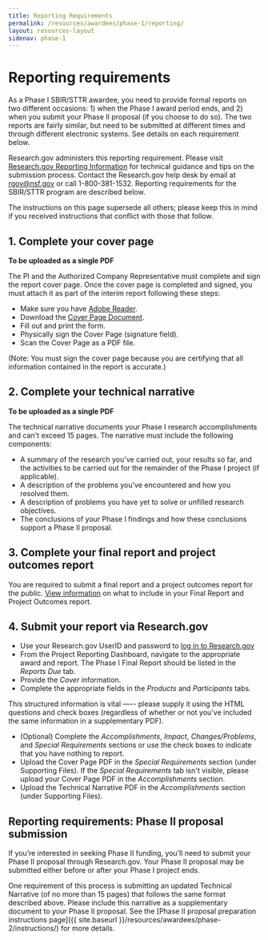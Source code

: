 ```yaml
---
title: Reporting Requirements
permalink: /resources/awardees/phase-1/reporting/
layout: resources-layout
sidenav: phase-1
---
```


# Reporting requirements

As a Phase I SBIR/STTR awardee, you need to provide formal reports on two different occasions: 1) when the Phase I award period ends, and 2) when you submit your Phase II proposal (if you choose to do so). The two reports are fairly similar, but need to be submitted at different times and through different electronic systems. See details on each requirement below.

Research.gov administers this reporting requirement. Please visit [Research.gov Reporting Information](http://www.research.gov/research-portal/appmanager/base/desktop?_nfpb=true&_pageLabel=research_page_n_about_por) for technical guidance and tips on the submission process. Contact the Research.gov help desk by email at [rgov@nsf.gov](mailto:rgov@nsf.gov) or call 1-800-381-1532. Reporting requirements for the SBIR/STTR program are described below.

The instructions on this page supersede all others; please keep this in mind if you received instructions that conflict with those that follow.

## 1. Complete your cover page

__To be uploaded as a single PDF__

The PI and the Authorized Company Representative must complete and sign the report cover page. Once the cover page is completed and signed, you must attach it as part of the interim report following these steps:

- Make sure you have [Adobe Reader](https://www.nsf.gov/help/plugins.jsp).
- Download the [Cover Page Document]({{site.baseurl}}/assets/files/awardees/SBIR-STTR_Revised_Report_Cover.pdf).
- Fill out and print the form.
- Physically sign the Cover Page (signature field).
- Scan the Cover Page as a PDF file.

(Note: You must sign the cover page because you are certifying that all information contained in the report is accurate.)

## 2. Complete your technical narrative

__To be uploaded as a single PDF__

The technical narrative documents your Phase I research accomplishments and can't exceed 15 pages. The narrative must include the following components:

- A summary of the research you've carried out, your results so far, and the activities to be carried out for the remainder of the Phase I project (if applicable).
- A description of the problems you've encountered and how you resolved them.
- A description of problems you have yet to solve or unfilled research objectives.
- The conclusions of your Phase I findings and how these conclusions support a Phase II proposal.

## 3. Complete your final report and project outcomes report

You are required to submit a final report and a project outcomes report for the public. [View information]({{site.baseurl}}/resources/awardees/phase-1/final-report/) on what to include in your Final Report and Project Outcomes report.

## 4. Submit your report via Research.gov

- Use your Research.gov UserID and password to [log in to Research.gov](https://identity.research.gov/sso/UI/Login?realm=/research&spEntityID=https%3A%2F%2Fwww.research.gov%2Fsso%2Fsp&module=nsf&goto=http%3A%2F%2Fidentity.research.gov%3A80%2Fsso%2Fidpssoinit%3FNameIDFormat%3Durn%3Aoasis%3Anames%3Atc%3ASAML%3A2.0%3Anameid-format%3Atransient%26metaAlias%3D%2Fresearch%2Fidp%26spEntityID%3Dhttps%3A%2F%2Fwww.research.gov%2Fsso%2Fsp%26binding%3Durn%3Aoasis%3Anames%3Atc%3ASAML%3A2.0%3Abindings%3AHTTP-POST%26RelayState%3Dhttps%3A%2F%2Fwww.research.gov%2Fresearch-portal%2Fredirect.jsp%3FTARGET%3Dproperty%3A%3ArpprApplicationUrl)
- From the Project Reporting Dashboard, navigate to the appropriate award and report. The Phase I Final Report should be listed in the *Reports Due* tab.
- Provide the *Cover* information.
- Complete the appropriate fields in the *Products* and *Participants* tabs.

This structured information is vital —-- please supply it using the HTML questions and check boxes (regardless of whether or not you've included the same information in a supplementary PDF).

- (Optional) Complete the *Accomplishments*, *Impact*, *Changes/Problems*, and *Special Requirements* sections or use the check boxes to indicate that you have nothing to report.
- Upload the Cover Page PDF in the *Special Requirements* section (under Supporting Files). If the *Special Requirements* tab isn't visible, please upload your Cover Page PDF in the *Accomplishments* section.
- Upload the Technical Narrative PDF in the *Accomplishments* section (under Supporting Files).

## Reporting requirements: Phase II proposal submission

If you’re interested in seeking Phase II funding, you’ll need to submit your Phase II proposal through Research.gov.  Your Phase II proposal may be submitted either before or after your Phase I project ends.

One requirement of this process is submitting an updated Technical Narrative (of no more than 15 pages) that follows the same format described above. Please include this narrative as a supplementary document to your Phase II proposal. See the [Phase II proposal preparation instructions page]({{ site.baseurl }}/resources/awardees/phase-2/instructions/) for more details.
